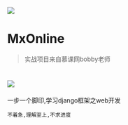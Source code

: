 ![](http://owq5oiqgs.bkt.clouddn.com/django.jpg)
# MxOnline
> 实战项目来自慕课网bobby老师

![](https://i.imgur.com/vSpqVQm.jpg)
========
一步一个脚印,学习django框架之web开发

`不着急,理解至上,不求进度`

